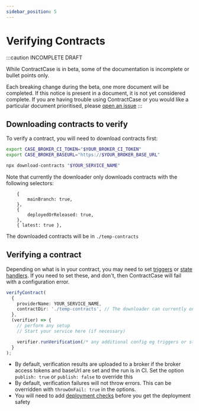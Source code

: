 ```yaml
---
sidebar_position: 5
---
```


# Verifying Contracts

:::caution INCOMPLETE DRAFT

While ContractCase is in beta, some of the documentation is incomplete or bullet points only.

Each breaking change during the beta, one more document will be completed. If this notice is present in a document, it is not yet considered complete. If you are having trouble using ContractCase or you would like a particular document prioritised, please [open an issue](https://github.com/case-contract-testing/case/issues/new)
:::

## Downloading contracts to verify

To verify a contract, you will need to download contracts first:

```bash
export CASE_BROKER_CI_TOKEN="$YOUR_BROKER_CI_TOKEN"
export CASE_BROKER_BASEURL="https://$YOUR_BROKER_BASE_URL"

npx download-contracts "$YOUR_SERVICE_NAME"
```

Note that currently the downloader only downloads contracts with the following selectors:

```
    {
        mainBranch: true,
    },
    {
        deployedOrReleased: true,
    },
    { latest: true },
```

The downloaded contracts will be in `./temp-contracts`

## Verifying a contract

Depending on what is in your contract, you may need to set [triggers](/docs/reference/triggers) or [state handlers](/docs/reference/state-handlers). If you need to set these, and don't, then ContractCase will fail with a configuration error.

```ts
verifyContract(
  {
    providerName: YOUR_SERVICE_NAME,
    contractDir: './temp-contracts', // The downloader can currently only download contracts to `temp-contracts`
  },
  (verifier) => {
    // perform any setup
    // Start your service here (if necessary)

    verifier.runVerification(/* any additional config eg triggers or state handlers goes in here */);
  }
);
```

- By default, verification results are uploaded to a broker if the broker access tokens and baseUrl are set and the run is in CI. Set the option `publish: true` or `publish: false` to override this
- By default, verification failures will not throw errors. This can be overridden with `throwOnFail: true` in the options.
- You will need to add [deployment checks](./deploy-checks) before you get the deployment safety
